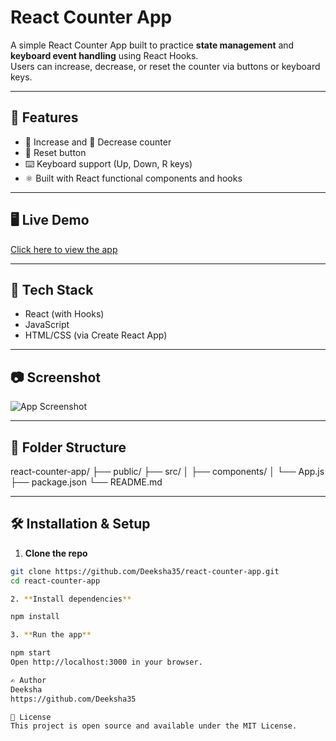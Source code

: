 # React Counter App

A simple React Counter App built to practice **state management** and **keyboard event handling** using React Hooks.  
Users can increase, decrease, or reset the counter via buttons or keyboard keys.

---

## 🚀 Features

- 🔼 Increase and 🔽 Decrease counter
- 🔁 Reset button
- ⌨️ Keyboard support (Up, Down, R keys)
- ⚛️ Built with React functional components and hooks

---

## 🖥️ Live Demo

[Click here to view the app](#) <!-- Replace # with Netlify or Vercel link -->

---

## 🧰 Tech Stack

- React (with Hooks)
- JavaScript
- HTML/CSS (via Create React App)

---

## 📷 Screenshot

<!-- Add a screenshot or GIF of the app UI -->
![App Screenshot](./screenshot.png)

---

## 📁 Folder Structure

react-counter-app/
├── public/
├── src/
│ ├── components/
│ └── App.js
├── package.json
└── README.md

---

## 🛠️ Installation & Setup

1. **Clone the repo**

```bash
git clone https://github.com/Deeksha35/react-counter-app.git
cd react-counter-app

2. **Install dependencies**

npm install

3. **Run the app**

npm start
Open http://localhost:3000 in your browser.

✍️ Author
Deeksha
https://github.com/Deeksha35

📄 License
This project is open source and available under the MIT License.
